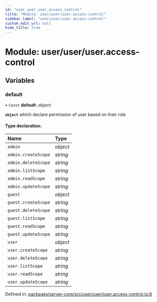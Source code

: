 ```yaml
---
id: "user_user_user_access_control"
title: "Module: user/user/user.access-control"
sidebar_label: "user/user/user.access-control"
custom_edit_url: null
hide_title: true
---
```


# Module: user/user/user.access-control

## Variables

### default

• `Const` **default**: *object*

**`object`** which declare permission of user based
on their role

#### Type declaration:

| Name | Type |
| :------ | :------ |
| `admin` | *object* |
| `admin.createScope` | *string* |
| `admin.deleteScope` | *string* |
| `admin.listScope` | *string* |
| `admin.readScope` | *string* |
| `admin.updateScope` | *string* |
| `guest` | *object* |
| `guest.createScope` | *string* |
| `guest.deleteScope` | *string* |
| `guest.listScope` | *string* |
| `guest.readScope` | *string* |
| `guest.updateScope` | *string* |
| `user` | *object* |
| `user.createScope` | *string* |
| `user.deleteScope` | *string* |
| `user.listScope` | *string* |
| `user.readScope` | *string* |
| `user.updateScope` | *string* |

Defined in: [packages/server-core/src/user/user/user.access-control.ts:6](https://github.com/xr3ngine/xr3ngine/blob/2d83606b6/packages/server-core/src/user/user/user.access-control.ts#L6)
